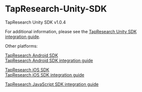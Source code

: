 # TapResearch-Unity-SDK
TapResearch Unity SDK v1.0.4

For additional information, please see the [TapResearch Unity SDK integration guide](https://www.tapresearch.com/docs/unity-integration-guide).


Other platforms:

[TapResearch Android SDK](https://github.com/TapResearch/TapResearch-Android-SDK)  
[TapResearch Android SDK integration guide](https://www.tapresearch.com/docs/android-integration-guide)

[TapResearch iOS SDK](https://github.com/TapResearch/TapResearch-iOS-SDK)  
[TapResearch iOS SDK integration guide](https://www.tapresearch.com/docs/ios-integration-guide)

[TapResearch JavaScript SDK integration guide](https://www.tapresearch.com/docs/javascript-integration-guide)
